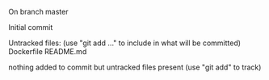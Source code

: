 On branch master

Initial commit

Untracked files:
  (use "git add <file>..." to include in what will be committed)
	Dockerfile
	README.md

nothing added to commit but untracked files present (use "git add" to track)
